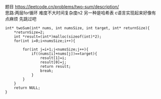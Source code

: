 题目 https://leetcode.cn/problems/two-sum/description/  
思路:两层for循环 难度不大时间复杂度n2    另一种是哈希表 c语言实现起来好像有点麻烦 先跳过吧
```
int* twoSum(int* nums, int numsSize, int target, int* returnSize){
    *returnSize=2;
    int *result=(int*)malloc(sizeof(int)*2);
    for(int i=0;i<numsSize;i++){

        for(int j=i+1;j<numsSize;j++){
            if((nums[i]+nums[j])==target){
                result[1]=i;
                result[0]=j;
                return result;
                break;
            }
        }
    }
    return NULL;
}
